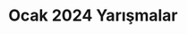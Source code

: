 ---
layout: monthly
title: "Ocak 2024 Yarışmalar"
key: "ocak 2024"
description: "Son başvuru tarihi Ocak 2024 olan tüm edebiyat yarışmaları, senaryo yarışmaları, resim yarışmaları, öykü yarışmalarına bu sayfadan erişebilirsiniz"
permalink: "ocak-2024-yarismalar/"
---